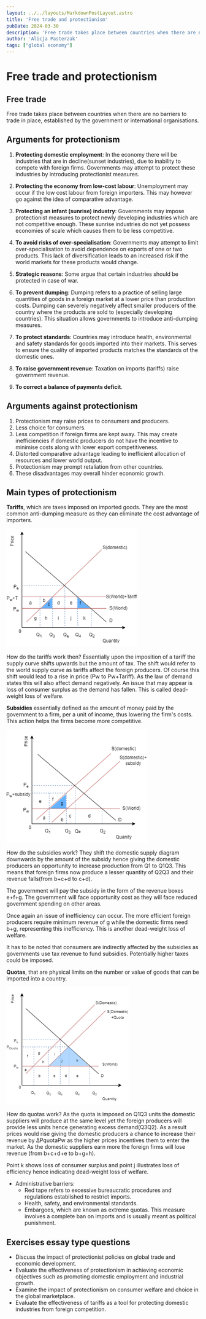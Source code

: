 ```yaml
---
layout: ../../layouts/MarkdownPostLayout.astro
title: 'Free trade and protectionism'
pubDate: 2024-03-30
description: 'Free trade takes place between countries when there are no barriers to trade in place, established by the government or international organisations.'
author: 'Alicja Pasterzak'
tags: ["global economy"]
---
```


# Free trade and protectionism

## Free trade
Free trade takes place between countries when there are no barriers to trade in place, established by the government or international organisations.

## Arguments for protectionism

1. **Protecting domestic employment**: In the economy there will be industries that are in decline(sunset industries), due to inability to compete with foreign firms. Governments may attempt to protect these industries by introducing protectionist measures.

2. **Protecting the economy from low-cost labour**: Unemployment may occur if the low cost labour from foreign importers. This may however go against the idea of comparative advantage.

3. **Protecting an infant (sunrise) industry**: Governments may impose protectionist measures to protect newly developing industries which are not competitive enough. These sunrise industries do not yet possess economies of scale which causes them to be less competitive.

4. **To avoid risks of over-specialisation**: Governments may attempt to limit over-specialisation to avoid dependence on exports of one or two products. This lack of diversification leads to an increased risk if the world markets for these products would change.
5. **Strategic reasons**: Some argue that certain industries should be protected in case of war.

6. **To prevent dumping**: Dumping refers to a practice of selling large quantities of goods in a foreign market at a lower price than production costs. Dumping can severely negatively affect smaller producers of the country where the products are sold to (especially developing countries). This situation allows governments to introduce anti-dumping measures.

7. **To protect standards**: Countries may introduce health, environmental and safety standards for goods imported into their markets. This serves to ensure the quality of imported products matches the standards of the domestic ones.

8. **To raise government revenue**: Taxation on imports (tariffs) raise government revenue.

9. **To correct a balance of payments deficit**.


## Arguments against protectionism
1. Protectionism may raise prices to consumers and producers.
2. Less choice for consumers.
3. Less competition if foreign firms are kept away. This may create inefficiencies if domestic producers do not have the incentive to minimise costs along with lower export competitiveness.
4. Distorted comparative advantage leading to inefficient allocation of resources and lower world output.
5. Protectionism may prompt retaliation from other countries.
6. These disadvantages may overall hinder economic growth.

## Main types of protectionism
**Tariffs**, which are taxes imposed on imported goods. They are the most common anti-dumping measure as they can eliminate the cost advantage of importers.

![](../../images/TD.png)

How do the tariffs work then? Essentially upon the imposition of a tariff the supply curve shifts upwards but the amount of tax. The shift would refer to the world supply curve as tariffs affect the foreign producers. Of course this shift would lead to a rise in price (Pw to Pw+Tariff). As the law of demand states this will also affect demand negatively. An issue that may appear is loss of consumer surplus as the demand has fallen. This is called dead-weight loss of welfare.

**Subsidies** essentially defined as the amount of money paid by the government to a firm, per a unit of income, thus lowering the firm's costs. This action helps the firms become more competitive.

![](../../images/SD.png)

How do the subsidies work? They shift the domestic supply diagram downwards by the amount of the subsidy hence giving the domestic producers an opportunity to increase production from Q1 to Q1Q3. This means that foreign firms now produce a lesser quantity of Q2Q3 and their revenue falls(from b+c+d to c+d).

The government will pay the subsidy in the form of the revenue boxes e+f+g. The government will face opportunity cost as they will face reduced government spending on other areas.

Once again an issue of inefficiency can occur. The more efficient foreign producers require minimum revenue of g while the domestic firms need b+g, representing this inefficiency. This is another dead-weight loss of welfare.

It has to be noted that consumers are indirectly affected by the subsidies as governments use tax revenue to fund subsidies. Potentially higher taxes could be imposed.

**Quotas**, that are physical limits on the number or value of goods that can be imported into a country.

![](../../images/Q.png)

How do quotas work? As the quota is imposed on Q1Q3 units the domestic suppliers will produce at the same level yet the foreign producers will provide less units hence generating excess demand(Q3Q2). As a result prices would rise giving the domestic producers a chance to increase their revenue by ΔPquotaPw as the higher prices incentives them to enter the market. As the domestic suppliers earn more the foreign firms will lose revenue (from b+c+d+e to b+g+h).

Point k shows loss of consumer surplus and point j illustrates loss of efficiency hence indicating dead-weight loss of welfare.


- Administrative barriers:
  - Red tape refers to excessive bureaucratic procedures and regulations established to restrict imports.
  - Health, safety, and environmental standards.
  - Embargoes, which are known as extreme quotas. This measure involves a complete ban on imports and is usually meant as political punishment.

## Exercises essay type questions
- Discuss the impact of protectionist policies on global trade and economic development.
- Evaluate the effectiveness of protectionism in achieving economic objectives such as promoting domestic employment and industrial growth.
- Examine the impact of protectionism on consumer welfare and choice in the global marketplace.
- Evaluate the effectiveness of tariffs as a tool for protecting domestic industries from foreign competition.
